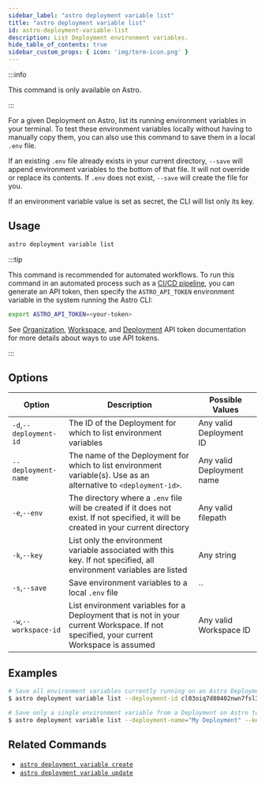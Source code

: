 ```yaml
---
sidebar_label: "astro deployment variable list"
title: "astro deployment variable list"
id: astro-deployment-variable-list
description: List Deployment environment variables.
hide_table_of_contents: true
sidebar_custom_props: { icon: 'img/term-icon.png' }
---
```


:::info

This command is only available on Astro.

:::

For a given Deployment on Astro, list its running environment variables in your terminal. To test these environment variables locally without having to manually copy them, you can also use this command to save them in a local `.env` file.

If an existing `.env` file already exists in your current directory, `--save` will append environment variables to the bottom of that file. It will not override or replace its contents. If `.env` does not exist, `--save` will create the file for you.

If an environment variable value is set as secret, the CLI will list only its key.

## Usage

```sh
astro deployment variable list
```

:::tip

This command is recommended for automated workflows. To run this command in an automated process such as a [CI/CD pipeline](set-up-ci-cd.md), you can generate an API token, then specify the `ASTRO_API_TOKEN` environment variable in the system running the Astro CLI:

```bash
export ASTRO_API_TOKEN=<your-token>
```

See [Organization](organization-api-tokens.md), [Workspace](workspace-api-tokens.md), and [Deployment](deployment-api-tokens.md) API token documentation for more details about ways to use API tokens.

:::

## Options

| Option                         | Description                                                                            | Possible Values                                                                |
| ------------------------------ | -------------------------------------------------------------------------------------- | ------------------------------------------------------------------------------ |
| `-d`,`--deployment-id`           |    The ID of the Deployment for which to list environment variables                                                | Any valid Deployment ID |
| `--deployment-name` | The name of the Deployment for which to list environment variable(s). Use as an alternative to `<deployment-id>`. | Any valid Deployment name                                            |
| `-e`,`--env`                  | The directory where a `.env` file will be created if it does not exist. If not specified, it will be created in your current directory                                                                 | Any valid filepath       |
| `-k`,`--key`             | List only the environment variable associated with this key. If not specified, all environment variables are listed                                                  | Any string |
| `-s`,`--save`    | Save environment variables to a local `.env` file               |`` |
| `-w`,`--workspace-id`          | List environment variables for a Deployment that is not in your current Workspace. If not specified, your current Workspace is assumed           | Any valid Workspace ID                                                         |

## Examples

```sh
# Save all environment variables currently running on an Astro Deployment to the `.env` file in your current directory
$ astro deployment variable list --deployment-id cl03oiq7d80402nwn7fsl3dmv --save

# Save only a single environment variable from a Deployment on Astro to a `.env` file that is outside of your current directory
$ astro deployment variable list --deployment-name="My Deployment" --key AIRFLOW__CORE__PARALLELISM --save --env /users/documents/my-astro-project/.env
```

## Related Commands

- [`astro deployment variable create`](cli/astro-deployment-variable-create.md)
- [`astro deployment variable update`](cli/astro-deployment-variable-update.md)
